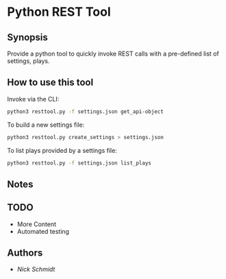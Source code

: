 # Python REST Tool

## Synopsis

Provide a python tool to quickly invoke REST calls with a pre-defined list of settings, plays.

## How to use this tool

Invoke via the CLI:

```bash
python3 resttool.py -f settings.json get_api-object
```

To build a new settings file:

```bash
python3 resttool.py create_settings > settings.json
```

To list plays provided by a settings file:

```bash
python3 resttool.py -f settings.json list_plays
```

## Notes

## TODO

* More Content
* Automated testing

## Authors

* *Nick Schmidt*
